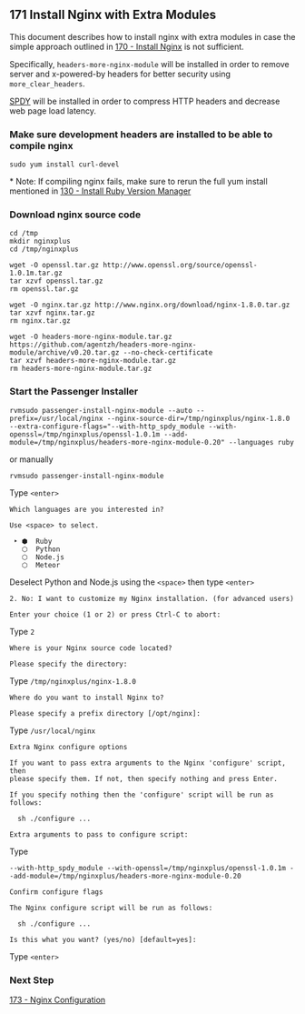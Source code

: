 ## 171 Install Nginx with Extra Modules

This document describes how to install nginx with extra modules in case the simple approach outlined in [170 - Install Nginx](https://github.com/sleepepi/sleepepi/tree/master/virtual-machines/170-install-nginx.md) is not sufficient.

Specifically, `headers-more-nginx-module` will be installed in order to remove server and x-powered-by headers for better security using `more_clear_headers`.

[SPDY](http://en.wikipedia.org/wiki/SPDY) will be installed in order to compress HTTP headers and decrease web page load latency.

### Make sure development headers are installed to be able to compile nginx

```
sudo yum install curl-devel
```

\* Note: If compiling nginx fails, make sure to rerun the full yum install mentioned in [130 - Install Ruby Version Manager](https://github.com/sleepepi/sleepepi/tree/master/virtual-machines/130-install-rvm.md)

### Download nginx source code

```
cd /tmp
mkdir nginxplus
cd /tmp/nginxplus

wget -O openssl.tar.gz http://www.openssl.org/source/openssl-1.0.1m.tar.gz
tar xzvf openssl.tar.gz
rm openssl.tar.gz

wget -O nginx.tar.gz http://www.nginx.org/download/nginx-1.8.0.tar.gz
tar xzvf nginx.tar.gz
rm nginx.tar.gz

wget -O headers-more-nginx-module.tar.gz https://github.com/agentzh/headers-more-nginx-module/archive/v0.20.tar.gz --no-check-certificate
tar xzvf headers-more-nginx-module.tar.gz
rm headers-more-nginx-module.tar.gz
```

### Start the Passenger Installer

```
rvmsudo passenger-install-nginx-module --auto --prefix=/usr/local/nginx --nginx-source-dir=/tmp/nginxplus/nginx-1.8.0 --extra-configure-flags="--with-http_spdy_module --with-openssl=/tmp/nginxplus/openssl-1.0.1m --add-module=/tmp/nginxplus/headers-more-nginx-module-0.20" --languages ruby
```

or manually

```
rvmsudo passenger-install-nginx-module
```

Type `<enter>`

```
Which languages are you interested in?

Use <space> to select.

 ‣ ⬢  Ruby
   ⬡  Python
   ⬡  Node.js
   ⬡  Meteor
```

Deselect Python and Node.js using the `<space>` then type `<enter>`

```console
2. No: I want to customize my Nginx installation. (for advanced users)

Enter your choice (1 or 2) or press Ctrl-C to abort:
```

Type `2`

```console
Where is your Nginx source code located?

Please specify the directory:
```

Type `/tmp/nginxplus/nginx-1.8.0`

```console
Where do you want to install Nginx to?

Please specify a prefix directory [/opt/nginx]:
```

Type `/usr/local/nginx`

```console
Extra Nginx configure options

If you want to pass extra arguments to the Nginx 'configure' script, then
please specify them. If not, then specify nothing and press Enter.

If you specify nothing then the 'configure' script will be run as follows:

  sh ./configure ...

Extra arguments to pass to configure script:
```

Type
```
--with-http_spdy_module --with-openssl=/tmp/nginxplus/openssl-1.0.1m --add-module=/tmp/nginxplus/headers-more-nginx-module-0.20
```

```console
Confirm configure flags

The Nginx configure script will be run as follows:

  sh ./configure ...

Is this what you want? (yes/no) [default=yes]:
```

Type `<enter>`


### Next Step

[173 - Nginx Configuration](https://github.com/sleepepi/sleepepi/blob/master/virtual-machines/173-nginx-configuration.md)
